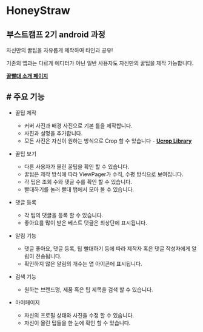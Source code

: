 # HoneyStraw

## 부스트캠프 2기 android 과정

자신만의 꿀팁을 자유롭게 제작하여 타인과 공유!

기존의 앱과는 다르게 에디터가 아닌 일반 사용자도 자신만의 꿀팁을 제작 가능합니다.

[**꿀빨대 소개 페이지**](https://sosh9898.github.io)



## # 주요 기능

* 꿀팁 제작 
  * 커버 사진과 배경 사진으로 기본 틀을 제작합니다.
  * 사진과 설명을 추가합니다.
  * 모든 사진은 자신이 원하는 방식으로 Crop 할 수 있습니다 - [**Ucrop Library**](https://github.com/Yalantis/uCrop)
* 꿀팁 보기
  * 다른 사용자가 올린 꿀팁을 확인 할 수 있습니다.
  * 꿀팁은 제작 방식에 따라 ViewPager가 수직, 수평 방식으로 보여집니다.
  * 각 팁은 조회 수와 댓글 수를 확인 할 수 있습니다.
  * 빨대하기를 눌러 빨대 탭에서 모아 볼 수 있습니다.
* 댓글 등록
  * 각 팁의 댓글을 등록 할 수 있습니다.
  * 좋아요를 많이 받은 베스트 댓글은 최상단에 표시됩니다.
* 알림 기능
  * 댓글 좋아요, 댓글 등록, 팁 빨대하기 등에 따라 제작자 혹은 댓글 작성자에게 알림이 전송됩니다.
  * 확인하지 않은 알림의 개수는 앱 아이콘에 표시됩니다.
* 검색 기능
  * 원하는 브랜드명, 제품 혹은 팁 제목을 검색 할 수 있습니다.


* 마이페이지
  * 자신의 프로필 상태와 사진을 수정 할 수 있습니다.
  * 자신이 올린 팁들을 한 눈에 확인 할 수 있습니다.











